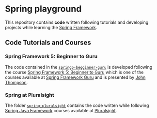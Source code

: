 # Spring playground

This repository contains **code** written following tutorials and developing projects while learning the [Spring Framework](https://spring.io/).

## Code Tutorials and Courses

### Spring Framework 5: Beginner to Guru

The code contained in the [`spring5-begginner-guru`](./spring5-begginer-guru/) is developed following the course [Spring Framework 5: Beginner to Guru](https://www.udemy.com/course/spring-framework-5-beginner-to-guru) which is one of the courses available at [Spring Framework Guru](https://springframework.guru/) and is presented by [John Thompson](https://twitter.com/serge_a_storms).

### Spring at Pluralsight

The folder [`spring-pluralsight`](./spring-pluralsight/) contains the code written while following [Spring Java Framework](https://spring.io/) courses available at [Pluralsight](https://app.pluralsight.com/).
